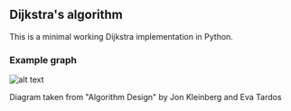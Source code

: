 ## Dijkstra's algorithm

This is a minimal working Dijkstra implementation in Python.

### Example graph
![alt text](https://github.itu.dk/sgal/Dijkstra/blob/main/graph.png)

Diagram taken from "Algorithm Design" by Jon Kleinberg and Eva Tardos

